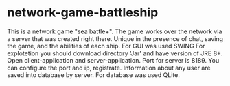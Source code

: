 # network-game-battleship
This is a network game "sea battle+". The game works over the network via a server that was created right there. Unique in the presence of chat, saving the game, and the abilities of each ship.
For GUI was used SWING
For explotetion you should download directory 'Jar' and have version of JRE 8+. Open client-application and server-application. Port for server is 8189. 
You can configure the port and ip, registrate.
Information about any user are saved into database by server. For database was used QLite.
